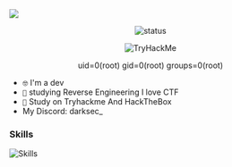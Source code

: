 <img src="https://github.com/DARKSECshell/darksec/blob/main/nyancat-rainbow-cat.gif" >

<div align="center">

![status](https://streak-stats.demolab.com?user=Detrew&theme=transparent&hide_border=true&&layout=compact)

</div>
<div align="center">
 <img src="https://tryhackme-badges.s3.amazonaws.com/Userblack.png" alt="TryHackMe">
 
uid=0(root) gid=0(root) groups=0(root)
</div>

- <code>🤓</code> I'm a dev
- <code>🧠</code> studying Reverse Engineering I love CTF
- <code>🥇</code> Study on  Tryhackme And HackTheBox
- My Discord: darksec_


<h3>Skills</h3>

![Skills](https://skillicons.dev/icons?i=bash,python,linux,html)
